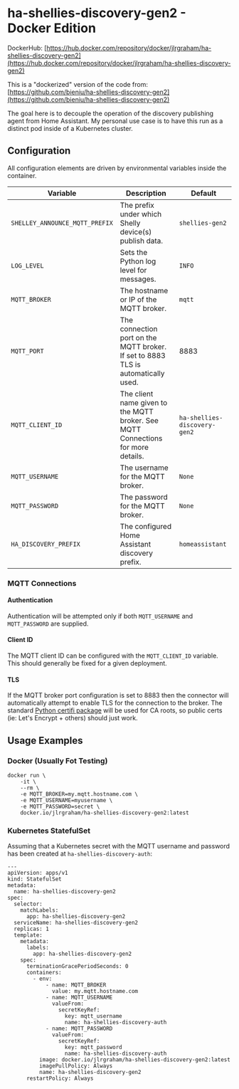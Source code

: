 # ha-shellies-discovery-gen2 - Docker Edition

DockerHub: [https://hub.docker.com/repository/docker/jlrgraham/ha-shellies-discovery-gen2](https://hub.docker.com/repository/docker/jlrgraham/ha-shellies-discovery-gen2)

This is a "dockerized" version of the code from: [https://github.com/bieniu/ha-shellies-discovery-gen2](https://github.com/bieniu/ha-shellies-discovery-gen2)

The goal here is to decouple the operation of the discovery publishing agent from Home Assistant.  My personal use case is to have this run as a distinct pod inside of a Kubernetes cluster.

## Configuration

All configuration elements are driven by environmental variables inside the container.

| Variable | Description | Default |
| -------- | ----------- | ------- |
| `SHELLEY_ANNOUNCE_MQTT_PREFIX` | The prefix under which Shelly device(s) publish data. | `shellies-gen2` |
| `LOG_LEVEL` | Sets the Python log level for messages. | `INFO` |
| `MQTT_BROKER` | The hostname or IP of the MQTT broker. | `mqtt` |
| `MQTT_PORT` | The connection port on the MQTT broker.  If set to 8883 TLS is automatically used. | 8883 |
| `MQTT_CLIENT_ID` | The client name given to the MQTT broker.  See MQTT Connections for more details. | `ha-shellies-discovery-gen2` |
| `MQTT_USERNAME` | The username for the MQTT broker. | `None` |
| `MQTT_PASSWORD` | The password for the MQTT broker. | `None` |
| `HA_DISCOVERY_PREFIX` | The configured Home Assistant discovery prefix. | `homeassistant` |


### MQTT Connections

#### Authentication

Authentication will be attempted only if both `MQTT_USERNAME` and `MQTT_PASSWORD` are supplied.

#### Client ID

The MQTT client ID can be configured with the `MQTT_CLIENT_ID` variable.  This should generally be fixed for a given deployment.

#### TLS

If the MQTT broker port configuration is set to 8883 then the connector will automatically attempt to enable TLS for the connection to the broker.  The standard [Python certifi package](https://pypi.org/project/certifi/) will be used for CA roots, so public certs (ie: Let's Encrypt + others) should just work.

## Usage Examples

### Docker (Usually Fot Testing)

    docker run \
        -it \
        --rm \
        -e MQTT_BROKER=my.mqtt.hostname.com \
        -e MQTT_USERNAME=myusername \
        -e MQTT_PASSWORD=secret \
        docker.io/jlrgraham/ha-shellies-discovery-gen2:latest

### Kubernetes StatefulSet

Assuming that a Kubernetes secret with the MQTT username and password has been created at `ha-shellies-discovery-auth`:

    ---
    apiVersion: apps/v1
    kind: StatefulSet
    metadata:
      name: ha-shellies-discovery-gen2
    spec:
      selector:
        matchLabels:
          app: ha-shellies-discovery-gen2
      serviceName: ha-shellies-discovery-gen2
      replicas: 1
      template:
        metadata:
          labels:
            app: ha-shellies-discovery-gen2
        spec:
          terminationGracePeriodSeconds: 0
          containers:
            - env:
                - name: MQTT_BROKER
                  value: my.mqtt.hostname.com
                - name: MQTT_USERNAME
                  valueFrom:
                    secretKeyRef:
                      key: mqtt_username
                      name: ha-shellies-discovery-auth
                - name: MQTT_PASSWORD
                  valueFrom:
                    secretKeyRef:
                      key: mqtt_password
                      name: ha-shellies-discovery-auth
              image: docker.io/jlrgraham/ha-shellies-discovery-gen2:latest
              imagePullPolicy: Always
              name: ha-shellies-discovery-gen2
          restartPolicy: Always
